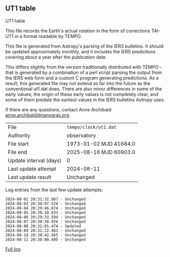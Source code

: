 
## UT1 table

UT1 table

This file records the Earth's actual rotation in the form of
corrections TAI-UT1 in a format readable by TEMPO.

This file is generated from Astropy's parsing of the IERS
bulletins. It should be updated approximately monthly, and it
includes the IERS predictions covering about a year after the
publication date.

This differs slightly from the version traditionally distributed
with TEMPO - that is generated by a combination of a perl script
parsing the output from the IERS web form and a custom C program
generating predictions. As a result, this generated file may not
extend as far into the future as the conventional ut1.dat does.
There are also minor differences in some of the early values; the
origin of these early values is not completely clear, and some of
them predate the earliest values in the IERS bulletins Astropy uses.

If there are any questions, contact Anne Archibald
<anne.archibald@nanograv.org>.

|     |     |
|:--- |:--- |
| File | `tempo/clock/ut1.dat` |
| Authority | observatory |
| File start | 1973-01-02 MJD 41684.0 |
| File end | 2025-08-16 MJD 60903.0 |
| Update interval (days) | 0 |
| Last update attempt | 2024-08-11 |
| Last update result | Unchanged |

Log entries from the last few update attempts:
```
2024-08-02 20:31:32.887 - Unchanged
2024-08-03 20:30:07.528 - Unchanged
2024-08-04 20:29:46.674 - Unchanged
2024-08-05 20:30:18.933 - Unchanged
2024-08-06 20:29:33.594 - Unchanged
2024-08-07 20:30:30.926 - Unchanged
2024-08-08 20:31:01.474 - Updated
2024-08-09 20:31:22.481 - Unchanged
2024-08-10 20:30:42.565 - Unchanged
2024-08-11 20:30:00.495 - Unchanged
```
[Full log](https://raw.githubusercontent.com/ipta/pulsar-clock-corrections/main/log/tempo/clock/ut1.dat.log)
